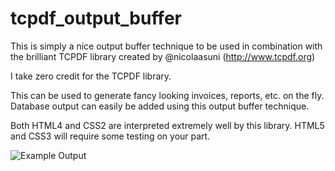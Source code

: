 tcpdf_output_buffer
===================

This is simply a nice output buffer technique to be used in combination with the brilliant TCPDF library created by @nicolaasuni (http://www.tcpdf.org)

I take zero credit for the TCPDF library.

This can be used to generate fancy looking invoices, reports, etc. on the fly.  Database output can easily be added using this output buffer technique.

Both HTML4 and CSS2 are interpreted extremely well by this library.  HTML5 and CSS3 will require some testing on your part.

![Example Output](https://raw.github.com/kknoer/tcpdf_output_buffer/master/screenshot.png)
